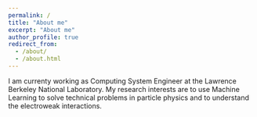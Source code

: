 ```yaml
---
permalink: /
title: "About me"
excerpt: "About me"
author_profile: true
redirect_from: 
  - /about/
  - /about.html
---
```


<!--A graduate student who has been studying experimental high energy physics for eight years (up to 2017) 
in the ATLAS experiment at CERN, Switzerland, is looking a postdoctral position. -->
<!-- ![]({{site.url}}/images/my_timeline.png) -->

I am currenty working as Computing System Engineer at the Lawrence Berkeley National Laboratory.
My research interests are to use Machine Learning to solve technical problems in particle physics
and to understand the electroweak interactions.

<!--Below shows some beautiful results to which I have make significant contributions.
![]({{site.url}}/images/4l-FixedScale-NoMuProf2.gif)
-->
